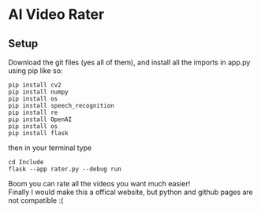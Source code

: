 # AI Video Rater
## Setup
Download the git files (yes all of them), and install all the imports in app.py using pip like so:
```
pip install cv2
pip install numpy
pip install os
pip install speech_recognition
pip install re
pip install OpenAI
pip install os
pip install flask
```
then in your terminal type
```
cd Include
flask --app rater.py --debug run
```
Boom you can rate all the videos you want much easier!
<br />
Finally I would make this a offical website, but python and github pages are not compatible :(
